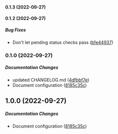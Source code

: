 #### 0.1.3 (2022-09-27)

#### 0.1.2 (2022-09-27)

##### Bug Fixes

- Don't let pending status checks pass ([bfe44937](https://github.com/bennycode/stop-merging/commit/bfe44937aa6dcc86bd9c909d4f94e67815fc99d8))

### 0.1.0 (2022-09-27)

##### Documentation Changes

- updated CHANGELOG.md ([4dfbbf7e](https://github.com/bennycode/stop-merging/commit/4dfbbf7ea2bb46ceef541bca8ed6d601aff7c7ae))
- Document configuration ([8185c35c](https://github.com/bennycode/stop-merging/commit/8185c35c42636711de76a96c2f67871fa1f757ec))

## 1.0.0 (2022-09-27)

##### Documentation Changes

- Document configuration ([8185c35c](https://github.com/bennycode/stop-merging/commit/8185c35c42636711de76a96c2f67871fa1f757ec))
